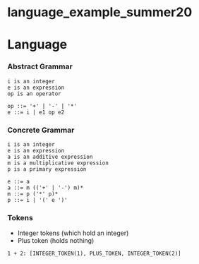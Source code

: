 # language_example_summer20

# Language #

### Abstract Grammar ###

```
i is an integer
e is an expression
op is an operator

op ::= '+' | '-' | '*'
e ::= i | e1 op e2
```

### Concrete Grammar ###

```
i is an integer
e is an expression
a is an additive expression
m is a multiplicative expression
p is a primary expression

e ::= a
a ::= m (('+' | '-') m)*
m ::= p ('*' p)*
p ::= i | '(' e ')'
```

### Tokens ###

- Integer tokens (which hold an integer)
- Plus token (holds nothing)

```
1 + 2: [INTEGER_TOKEN(1), PLUS_TOKEN, INTEGER_TOKEN(2)]
```
